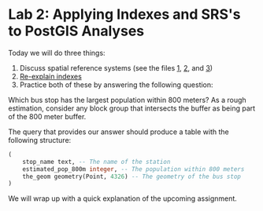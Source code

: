 # Lab 2: Applying Indexes and SRS's to PostGIS Analyses

Today we will do three things:
1. Discuss spatial reference systems (see the files [1](srs_01.sql), [2](srs_02.sql), and [3](srs_03.sql))
2. [Re-explain indexes](https://docs.google.com/presentation/d/1EMTzDTsSO3OP5Bwxt5UQi2OTtLRFWuC3B8_TDVtJRjE/edit?usp=sharing)
3. Practice both of these by answering the following question:

  Which bus stop has the largest population within 800 meters? As a rough estimation, consider any block group that intersects the buffer as being part of the 800 meter buffer.

  The query that provides our answer should produce a table with the following structure:

  ```sql
  (
      stop_name text, -- The name of the station
      estimated_pop_800m integer, -- The population within 800 meters
      the_geom geometry(Point, 4326) -- The geometry of the bus stop
  )
  ```

We will wrap up with a quick explanation of the upcoming assignment.
